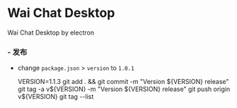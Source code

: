 # Wai Chat Desktop

Wai Chat Desktop by electron

###  - 发布


- change `package.json` > `version` to `1.0.1`


    VERSION=1.1.3
    git add . && git commit -m "Version ${VERSION} release"
    git tag -a v${VERSION} -m "Version ${VERSION} release"
    git push origin v${VERSION}
    git tag --list
